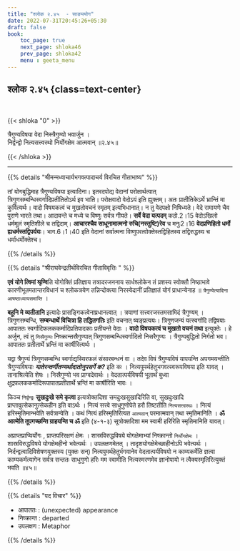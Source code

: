 ```yaml
---
title: "श्लोक २.४५  - साङ्ययोग"
date: 2022-07-31T20:45:26+05:30
draft: false
book:
    toc_page: true
    next_page: shloka46
    prev_page: shloka42
    menu : geeta_menu
---
```



## श्लोक २.४५ {class=text-center}

<br/>

{{< shloka  "0"  >}}

त्रैगुण्यविषया वेदा निस्त्रैगुण्यो भवार्जुन ।  
निर्द्वन्द्वो नित्यसत्त्वस्थो निर्योगक्षेम आत्मवान् ॥२.४५॥

{{< /shloka >}}

---

{{% details "श्रीमन्मध्वाचार्यभगवत्पादाचर्य विरचित  गीताभाष्य" %}}

तां योगबुद्धिमाह त्रैगुण्यविषया इत्यादिना। 
इतरदपोद्य वेदानां परोक्षार्थत्वात्  
त्रिगुणसम्बन्धिस्वर्गादिप्रतीतितोऽर्थ इव भाति। परोक्षवादो वेदोऽयं इति ह्युक्तम्। 
अतः प्रातीतिकेऽर्थे भ्रान्तिं मा कुर्वित्यर्थः। 
वादो विषयकत्वं च मुखतोवचनं स्मृतम् इत्यभिधानात्। 
न तु वेदपक्षो निषिध्यते। वेदे रामायणे चैव पुराणे भारते तथा। 
आदावन्ते च मध्ये च विष्णुः सर्वत्र गीयते। 
**सर्वे वेदा यत्पदम्** कठो.2।15 वेदोऽखिलो धर्ममूलं स्मृतिशीले च तद्विदाम्। 
**आचारश्चैव साधूनामात्मनो रुचि(नस्तुष्टि)रेव** च मनुः2।16 
**वेदप्रणिहितो धर्मो ह्यधर्मस्तद्विपर्ययः**। भाग.6।1।40 इति वेदानां 
सर्वात्मना विष्णुपरत्वोक्तेस्तद्विहितस्य तद्विरुद्धस्य च धर्माधर्मोक्तेश्च।

{{% /details %}}



{{% details "श्रीराघवेन्द्रतीर्थविरचित गीताविवृत्तिः " %}}


 **एवं योगे त्विमां श्रृण्वि**ति योगोक्तिं प्रतिज्ञाय तत्रादरजननाय
सार्धश्लोकेन तं प्रशस्य स्वोक्तौ निष्ठाभावे कारणीभूतमतान्तरविधानं च
श्लोकत्रयेण तन्निन्दोक्त्या निरस्येदानीं प्रतिज्ञातं योगं
प्राधान्येनाह ॥ `त्रैगुण्येत्यादिना आषष्ठाध्यायसमाप्ति` । 

**बहूनि मे व्यतीतानि**  इत्यादेः प्रासङ्गिकत्वेनाप्रधानत्वात्‌ । 
त्रयाणां सत्त्वरजस्तमसामिदं त्रैगुण्यम्‌ । 
त्रिगुणसम्बन्धि, **सम्बन्धार्थे विचित्रा हि तद्धितगतिः** इति
वचनात्‌ ष्यङ्‌प्रत्ययः। त्रिगुणजन्यं यत्स्वर्गादि तद्विषयाः आपाततः
स्वर्गादिफलककर्मादिप्रतिपादकाः प्रतीयन्ते वेदाः । 
**वादो विषयकत्वं च मुखतो वचनं तथा** इत्युक्तेः । 
हे अर्जुन, त्वं तु `निस्रैगुण्यः` निष्क्रान्तस्रैगुण्यात्‌
त्रिगुणसम्बन्धिस्वर्गादितो निसरैगुण्यः । त्रैगुण्यबुद्धितो निर्गतो भव। 
आपाततः प्रतीतार्थे भ्रन्तिं मा कार्षीरित्यर्थः । 

यद्वा त्रैगुण्यं त्रिगुणसम्बन्धि स्वर्गाद्यस्यिरफलं संसारबन्धनं वा । 
तदेव विषं  त्रैगुण्यविषं यापयन्ति
अपगमयन्तीति त्रैगुण्यविषयाः ***यातेरन्तर्णीतण्यर्थादातोनुपसर्गे क?*** इति
कः । नित्यपुमर्थहेतुभगवत्स्वरूपविषया इति यावत्‌ । तानाश्रित्येति शेषः ।
निस्रैगुण्यो भव प्राग्वदेवार्थः । वेदतात्पर्यविषयी भूतार्थं बुध्वा
क्षुद्रफलककर्मादिरूपापातप्रतीतार्थे  भ्रन्तिं मा कार्षीरिति भावः । 

किञ्च `निर्द्वन्द्रः` **सुखदुःखे समे कृत्वा** इत्यत्रोक्तदिशा समदुःखसुखादिरिति वा,
सुखदुःखादि प्राप्तावुत्सेकानुत्सेकहीन इति वाऽर्थः । 
नित्यं सत्त्वे साधुगुणोपेते हरौ तिष्टतीति `नित्यसत्त्वस्थः` । 
नित्यं हरिस्मृतिमान्भवेति सर्वत्रान्वेति । कथं 
नित्यं हरिस्मृतिरित्यत `आत्मवान्‌` परमात्मवान्‌ तथा स्मृतिमानिति ।
**ॐ आत्मेति तूपगच्छन्ति ग्राहयन्ति च ॐ** इति (४-१-३) सूत्रोक्तदिशा
मम स्वामी हरिरिति स्मृतिमानिति यावत्‌।  

अप्राप्तप्राप्यिर्योगः , प्राप्तपरिरक्षणं क्षेमः । 
शास्रविरुद्धविषये योगक्षेमाभ्यां निष्क्रान्तो `निर्योगक्षेमः` । 
शास्रविरुद्धविषये योगक्षेमहीनो भवेत्यर्थः । उपलक्षणमेतत्‌ । 
तादृशयोगक्षेमेच्छाहीनोऽपि भवेत्यर्थः । निर्दन्द्वत्वादिविशेषणयुक्तस्य
(युक्तः सन्‌) नित्यपुमर्थहेतुर्भगवानेव वेदतात्पर्यविषयो न काम्यकर्मेति
ज्ञत्वा काम्यकर्मत्यागेन सर्वत्र सन्ततः साधुगुणो हरिः मम स्वामीति
नित्यस्मरणमेव ज्ञानोपायो न त्वैक्यस्मृतिरित्युक्तं भवति  ॥४५॥

{{% /details %}}



{{% details "पद विचार" %}}

- आपाततः : (unexpected) appearance
- निष्क्रान्त : departed
- उपलक्षण : Metaphor

{{% /details %}}
